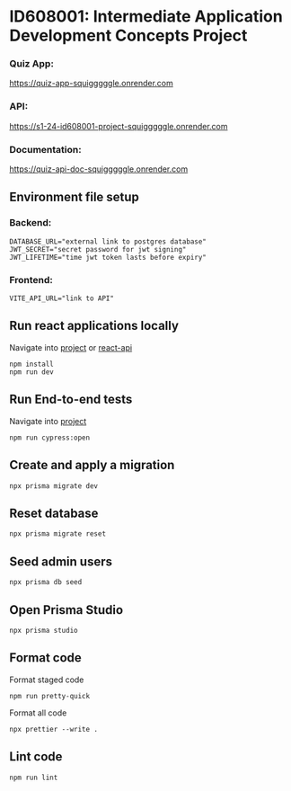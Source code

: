 # ID608001: Intermediate Application Development Concepts Project
### Quiz App:
https://quiz-app-squigggggle.onrender.com

### API:
https://s1-24-id608001-project-squigggggle.onrender.com

### Documentation:
https://quiz-api-doc-squigggggle.onrender.com

## Environment file setup
### Backend:
```
DATABASE_URL="external link to postgres database"
JWT_SECRET="secret password for jwt signing"
JWT_LIFETIME="time jwt token lasts before expiry"
```

### Frontend:
```
VITE_API_URL="link to API"
```

## Run react applications locally
Navigate into [project](/project) or [react-api](/react-api)
```
npm install
npm run dev
```
## Run End-to-end tests
Navigate into [project](/project)
```
npm run cypress:open
```

## Create and apply a migration
```
npx prisma migrate dev
```

## Reset database
```
npx prisma migrate reset
```

## Seed admin users
```
npx prisma db seed
```

## Open Prisma Studio
```
npx prisma studio
```

## Format code
Format staged code
```
npm run pretty-quick
```
Format all code
```
npx prettier --write .
```

## Lint code
```
npm run lint
```
